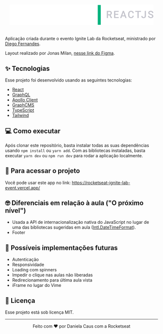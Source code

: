 <h1 align="center">

  ![Ignite lLab](src/assets/images/logo.svg)

</h1>

Aplicação criada durante o evento Ignite Lab da Rocketseat, ministrado por [Diego Fernandes](https://github.com/diego3g).

Layout realizado por Jonas Milan, [nesse link do Figma](https://www.figma.com/file/s6YfMWNMPwR6bmUVWsd8iQ/Plataforma-de-evento---Ignite-Lab-(Community)?node-id=8%3A399).

## ✨ Tecnologias

Esse projeto foi desenvolvido usando as seguintes tecnologias:

- [React](https://reactjs.org/)
- [GraphQL](https://graphql.org/)
- [Apollo Client](https://www.apollographql.com/docs/react/)
- [GraphCMS](https://graphcms.com/)
- [TypeScript](https://www.typescriptlang.org/)
- [Tailwind](https://tailwindcss.com/)

## 💻 Como executar

Após clonar este repositório, basta instalar todas as suas dependências usando `npm install` ou `yarn add`. Com as bibliotecas instaladas, basta executar `yarn dev` ou `npm run dev` para rodar a aplicação localmente.

## 👀 Para acessar o projeto

Você pode usar este app no link: https://rocketseat-ignite-lab-event.vercel.app/

## 🤓 Diferenciais em relação à aula ("O próximo nível")

- Usada a API de internacionalização nativa do JavaScript no lugar de uma das bibliotecas sugeridas em aula ([Intl.DateTimeFormat](https://developer.mozilla.org/en-US/docs/Web/JavaScript/Reference/Global_Objects/Intl/DateTimeFormat)).
- Footer

## 📢 Possíveis implementações futuras

- Autenticação
- Responsividade
- Loading com spinners
- Impedir o clique nas aulas não liberadas
- Redirecionamento para última aula vista
- iFrame no lugar do Vime

## 📄 Licença

Esse projeto está sob licença MIT.

---

<p align="center"> Feito com ❤ por Daniela Caus com a Rocketseat</p>

